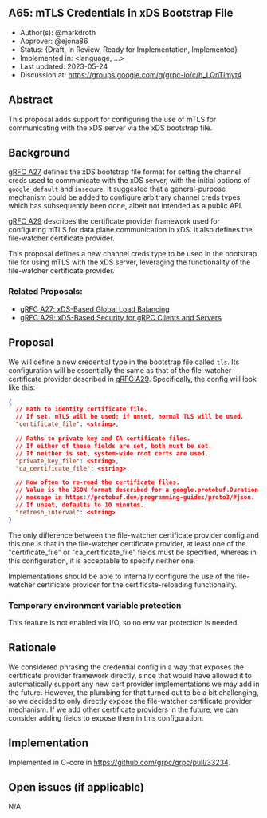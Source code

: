 A65: mTLS Credentials in xDS Bootstrap File
----
* Author(s): @markdroth
* Approver: @ejona86
* Status: {Draft, In Review, Ready for Implementation, Implemented}
* Implemented in: <language, ...>
* Last updated: 2023-05-24
* Discussion at: https://groups.google.com/g/grpc-io/c/h_LQnTimyt4

## Abstract

This proposal adds support for configuring the use of mTLS for
communicating with the xDS server via the xDS bootstrap file.

## Background

[gRFC A27][A27] defines the xDS bootstrap file format for setting
the channel creds used to communicate with the xDS server, with the
initial options of `google_default` and `insecure`.  It suggested that a
general-purpose mechanism could be added to configure arbitrary channel
creds types, which has subsequently been done, albeit not intended as
a public API.

[gRFC A29][A29] describes the certificate provider framework used for
configuring mTLS for data plane communication in xDS.  It also defines
the file-watcher certificate provider.

This proposal defines a new channel creds type to be used in the
bootstrap file for using mTLS with the xDS server, leveraging the
functionality of the file-watcher certificate provider.

### Related Proposals: 
* [gRFC A27: xDS-Based Global Load Balancing][A27]
* [gRFC A29: xDS-Based Security for gRPC Clients and Servers][A29]

## Proposal

We will define a new credential type in the bootstrap file called `tls`.
Its configuration will be essentially the same as that of the file-watcher
certificate provider described in [gRFC A29][A29].  Specifically, the
config will look like this:

```json
{
  // Path to identity certificate file.
  // If set, mTLS will be used; if unset, normal TLS will be used.
  "certificate_file": <string>,

  // Paths to private key and CA certificate files.
  // If either of these fields are set, both must be set.
  // If neither is set, system-wide root certs are used.
  "private_key_file": <string>,
  "ca_certificate_file": <string>,

  // How often to re-read the certificate files.
  // Value is the JSON format described for a google.protobuf.Duration
  // message in https://protobuf.dev/programming-guides/proto3/#json.
  // If unset, defaults to 10 minutes.
  "refresh_interval": <string>
}
```

The only difference between the file-watcher certificate provider config
and this one is that in the file-watcher certificate provider, at least
one of the "certificate_file" or "ca_certificate_file" fields must be
specified, whereas in this configuration, it is acceptable to specify
neither one.

Implementations should be able to internally configure the use of the
file-watcher certificate provider for the certificate-reloading
functionality.

### Temporary environment variable protection

This feature is not enabled via I/O, so no env var protection is needed.

## Rationale

We considered phrasing the credential config in a way that exposes the
certificate provider framework directly, since that would have allowed it
to automatically support any new cert provider implementations we may
add in the future.  However, the plumbing for that turned out to be a
bit challenging, so we decided to only directly expose the file-watcher
certificate provider mechanism.  If we add other certificate providers
in the future, we can consider adding fields to expose them in this
configuration.

## Implementation

Implemented in C-core in https://github.com/grpc/grpc/pull/33234.

## Open issues (if applicable)

N/A

[A27]: A27-xds-global-load-balancing.md
[A29]: A29-xds-tls-security.md
